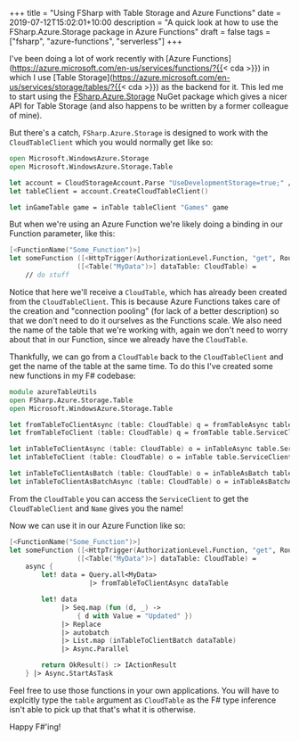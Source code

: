 +++
title = "Using FSharp with Table Storage and Azure Functions"
date = 2019-07-12T15:02:01+10:00
description = "A quick look at how to use the FSharp.Azure.Storage package in Azure Functions"
draft = false
tags = ["fsharp", "azure-functions", "serverless"]
+++

I've been doing a lot of work recently with [Azure Functions](https://azure.microsoft.com/en-us/services/functions/?{{< cda >}}) in which I use [Table Storage](https://azure.microsoft.com/en-us/services/storage/tables/?{{< cda >}}) as the backend for it. This led me to start using the [FSharp.Azure.Storage](https://github.com/fsprojects/FSharp.Azure.Storage) NuGet package which gives a nicer API for Table Storage (and also happens to be written by a former colleague of mine).

But there's a catch, `FSharp.Azure.Storage` is designed to work with the `CloudTableClient` which you would normally get like so:

```fsharp
open Microsoft.WindowsAzure.Storage
open Microsoft.WindowsAzure.Storage.Table

let account = CloudStorageAccount.Parse "UseDevelopmentStorage=true;" //Or your connection string here
let tableClient = account.CreateCloudTableClient()

let inGameTable game = inTable tableClient "Games" game
```

But when we're using an Azure Function we're likely doing a binding in our Function parameter, like this:

```fsharp
[<FunctionName("Some_Function")>]
let someFunction ([<HttpTrigger(AuthorizationLevel.Function, "get", Route = "some-function")>] req: HttpRequest)
                 ([<Table("MyData")>] dataTable: CloudTable) =
    // do stuff
```

Notice that here we'll receive a `CloudTable`, which has already been created from the `CloudTableClient`. This is because Azure Functions takes care of the creation and "connection pooling" (for lack of a better description) so that we don't need to do it ourselves as the Functions scale. We also need the name of the table that we're working with, again we don't need to worry about that in our Function, since we already have the `CloudTable`.

Thankfully, we can go from a `CloudTable` back to the `CloudTableClient` and get the name of the table at the same time. To do this I've created some new functions in my F# codebase:

```fsharp
module azureTableUtils
open FSharp.Azure.Storage.Table
open Microsoft.WindowsAzure.Storage.Table

let fromTableToClientAsync (table: CloudTable) q = fromTableAsync table.ServiceClient table.Name q
let fromTableToClient (table: CloudTable) q = fromTable table.ServiceClient table.Name q

let inTableToClientAsync (table: CloudTable) o = inTableAsync table.ServiceClient table.Name o
let inTableToClient (table: CloudTable) o = inTable table.ServiceClient table.Name o

let inTableToClientAsBatch (table: CloudTable) o = inTableAsBatch table.ServiceClient table.Name o
let inTableToClientAsBatchAsync (table: CloudTable) o = inTableAsBatchAsync table.ServiceClient table.Name o
```

From the `CloudTable` you can access the `ServiceClient` to get the `CloudTableClient` and `Name` gives you the name!

Now we can use it in our Azure Function like so:

```fsharp
[<FunctionName("Some_Function")>]
let someFunction ([<HttpTrigger(AuthorizationLevel.Function, "get", Route = "some-function")>] req: HttpRequest)
                 ([<Table("MyData")>] dataTable: CloudTable) =
    async {
        let! data = Query.all<MyData>
                    |> fromTableToClientAsync dataTable

        let! data
             |> Seq.map (fun (d, _) ->
                 { d with Value = "Updated" })
             |> Replace
             |> autobatch
             |> List.map (inTableToClientBatch dataTable)
             |> Async.Parallel

        return OkResult() :> IActionResult
    } |> Async.StartAsTask
```

Feel free to use those functions in your own applications. You will have to explcitly type the `table` argument as `CloudTable` as the F# type inference isn't able to pick up that that's what it is otherwise.

Happy F#'ing!
